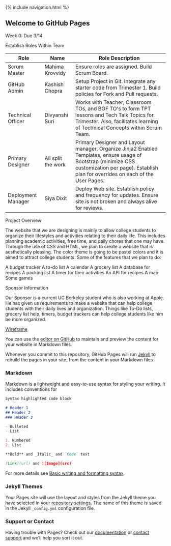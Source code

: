 {% include navigation.html %}

## Welcome to GitHub Pages

Week 0: Due 3/14

Establish Roles Within Team

Role | Name | Role Description
----------- | ----------- | -----------
Scrum Master | Mahima Krovvidy | Ensure roles are assigned.  Build Scrum Board.  
GitHub Admin | Kashish Chopra | Setup Project in Git.  Integrate any starter code from Trimester 1.  Build policies for Fork and Pull requests.
Technical Officer | Divyanshi Suri | Works with Teacher, Classroom TOs, and BOF TO's to form TPT lessons and Tech Talk Topics for Trimester.  Also, facilitates learning of Technical Concepts within Scrum Team.
Primary Designer | All split the work | Primary Designer and Layout manager.  Organize Jinja2 Enabled Templates, ensure usage of Bootstrap (minimize CSS customization per page).  Establish plan for overrides on each of the User Pages.
Deployment Manager | Siya Dixit | Deploy Web site.  Establish policy and frequency for updates.  Ensure site is not broken and always alive for reviews.


Project Overview

The website that we are designing is mainly to allow college students to organize their lifestyles and activities relating to their daily life. This includes planning academic activities, free time, and daily chores that one may have. Through the use of CSS and HTML, we plan to create a website that is aesthetically pleasing. The color theme is going to be pastel colors and it is aimed to attract college students. Some of the features that we plan to do:

A budget tracker
A to-do list
A calendar
A grocery list
A database for recipes
A packing list
A timer for their activities
An API for recipes
A map
Some games

Sponsor Information

Our Sponsor is a current UC Berkeley student who is also working at Apple. He has given us requirements to make a website that can help college students with their daily lives and organization. Things like To-Do lists, grocery list help, timers, budget trackers can help college students like him be more organized.

[Wireframe](https://www.figma.com/file/GR7a3HWdAPiNaj1hV8ryXD/Wireframe-Tri-3?node-id=0%3A1)





















You can use the [editor on GitHub](https://github.com/kashishchopraa/koalacoders/edit/gh-pages/index.md) to maintain and preview the content for your website in Markdown files.

Whenever you commit to this repository, GitHub Pages will run [Jekyll](https://jekyllrb.com/) to rebuild the pages in your site, from the content in your Markdown files.

### Markdown

Markdown is a lightweight and easy-to-use syntax for styling your writing. It includes conventions for

```markdown
Syntax highlighted code block

# Header 1
## Header 2
### Header 3

- Bulleted
- List

1. Numbered
2. List

**Bold** and _Italic_ and `Code` text

[Link](url) and ![Image](src)
```

For more details see [Basic writing and formatting syntax](https://docs.github.com/en/github/writing-on-github/getting-started-with-writing-and-formatting-on-github/basic-writing-and-formatting-syntax).

### Jekyll Themes

Your Pages site will use the layout and styles from the Jekyll theme you have selected in your [repository settings](https://github.com/kashishchopraa/koalacoders/settings/pages). The name of this theme is saved in the Jekyll `_config.yml` configuration file.

### Support or Contact

Having trouble with Pages? Check out our [documentation](https://docs.github.com/categories/github-pages-basics/) or [contact support](https://support.github.com/contact) and we’ll help you sort it out.
